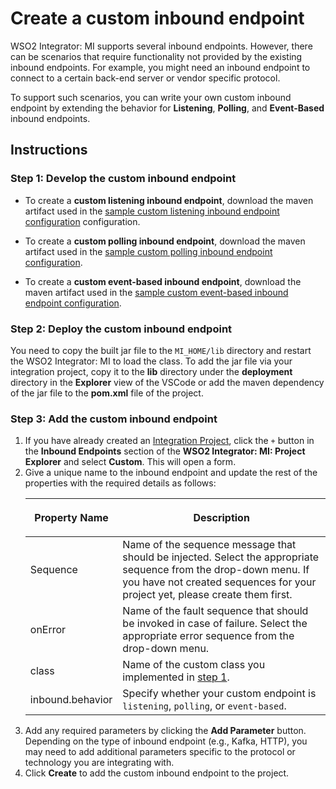 # Create a custom inbound endpoint

WSO2 Integrator: MI supports several inbound endpoints. However, there can be scenarios that require functionality not provided by the existing inbound endpoints. For example, you might need an inbound endpoint to connect to a certain back-end server or vendor specific protocol.

To support such scenarios, you can write your own custom inbound endpoint by extending the behavior for **Listening**, **Polling**, and **Event-Based** inbound endpoints.

## Instructions

### Step 1: Develop the custom inbound endpoint

- To create a **custom listening inbound endpoint**, download the maven artifact used in the [sample custom listening inbound endpoint configuration](https://github.com/wso2-docs/ESB/tree/master/ESB-Artifacts/inbound/custom_inbound_listening) configuration.

- To create a **custom polling inbound endpoint**, download the maven artifact used in the [sample custom polling inbound endpoint configuration](https://github.com/wso2-docs/ESB/tree/master/ESB-Artifacts/inbound/custom_inbound).

- To create a **custom event-based inbound endpoint**, download the maven artifact used in the [sample custom event-based inbound endpoint configuration](https://github.com/wso2-docs/ESB/tree/master/ESB-Artifacts/inbound/custom_inbound_waiting).

### Step 2: Deploy the custom inbound endpoint

You need to copy the built jar file to the `MI_HOME/lib` directory and restart the WSO2 Integrator: MI to load the class.
To add the jar file via your integration project, copy it to the <b>lib</b> directory under the <b>deployment</b> directory in the **Explorer** view of the VSCode or add the maven dependency of the jar file to the <b>pom.xml</b> file of the project.

### Step 3: Add the custom inbound endpoint

1. If you have already created an [Integration Project]({{base_path}}/develop/create-integration-project), click the `+` button in the **Inbound Endpoints** section of the **WSO2 Integrator: MI: Project Explorer** and select **Custom**. This will open a form.
2. Give a unique name to the inbound endpoint and update the rest of the properties with the required details as follows:
	<table>
   		<thead>
	  		<tr>
		 		<th>
					<p>Property Name</p>
		 		</th>
		 		<th>
					<p>Description</p>
		 		</th>
	  		</tr>
   		</thead>
   		<tbody>
	  		<tr>
		 		<td>
				  Sequence
				 </td>
				 <td>Name of the sequence message that should be injected. Select the appropriate sequence from the drop-down menu. If you have not created sequences for your project yet, please create them first.</td>
			 </tr>
			 <tr>
				 <td>
				  onError
				 </td>
				 <td>Name of the fault sequence that should be invoked in case of failure. Select the appropriate error sequence from the drop-down menu.</td>
			 </tr>
			 <tr>
				 <td>
				  class
				 </td>
				 <td>
				  Name of the custom class you implemented in <a href="#step-1-developing-a-custom-inbound-endpoint">step 1</a>.
				 </td>
			  </tr>
			  <tr>
				 <td>
				  inbound.behavior
				 </td>
				 <td>
				  Specify whether your custom endpoint is <code>listening</code>, <code>polling</code>, or <code>event-based</code>.
				 </td>
			  </tr>
		   </tbody>
		</table>  
3. Add any required parameters by clicking the **Add Parameter** button. Depending on the type of inbound endpoint (e.g., Kafka, HTTP), you may need to add additional parameters specific to the protocol or technology you are integrating with. 
4. Click **Create** to add the custom inbound endpoint to the project.
